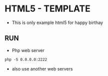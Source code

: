 # HTML5 - TEMPLATE

- This is only example html5 for happy birthay

## RUN

- Php web server

```
php -S 0.0.0.0:2222
```

- also use another web servers